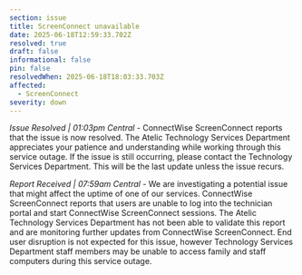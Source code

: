 ```yaml
---
section: issue
title: ScreenConnect unavailable
date: 2025-06-18T12:59:33.702Z
resolved: true
draft: false
informational: false
pin: false
resolvedWhen: 2025-06-18T18:03:33.703Z
affected:
  - ScreenConnect
severity: down
---
```

*Issue Resolved | 01:03pm Central* - ConnectWise ScreenConnect reports that the issue is now resolved. The Atelic Technology Services Department appreciates your patience and understanding while working through this service outage. If the issue is still occurring, please contact the Technology Services Department. This will be the last update unless the issue recurs.

*Report Received | 07:59am Central* - We are investigating a potential issue that might affect the uptime of one of our services. ConnectWise ScreenConnect reports that users are unable to log into the technician portal and start ConnectWise ScreenConnect sessions. The Atelic Technology Services Department has not been able to validate this report and are monitoring further updates from ConnectWise ScreenConnect. End user disruption is not expected for this issue, however Technology Services Department staff members may be unable to access family and staff computers during this service outage.